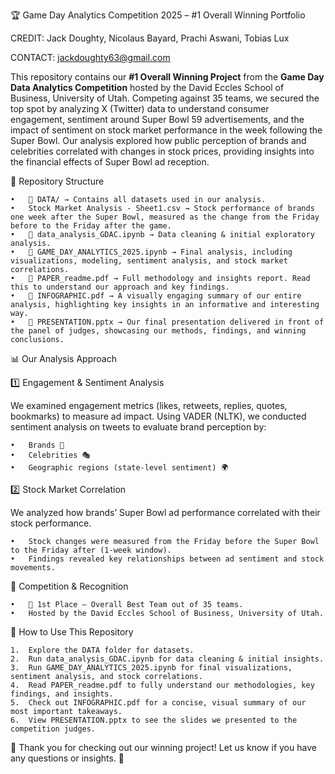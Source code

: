 🏆 Game Day Analytics Competition 2025 – #1 Overall Winning Portfolio

CREDIT: Jack Doughty, Nicolaus Bayard, Prachi Aswani, Tobias Lux

CONTACT: jackdoughty63@gmail.com

This repository contains our **#1 Overall Winning Project** from the **Game Day Data Analytics Competition** hosted by the David Eccles School of Business, University of Utah. Competing against 35 teams, we secured the top spot by analyzing X (Twitter) data to understand consumer engagement, sentiment around Super Bowl 59 advertisements, and the impact of sentiment on stock market performance in the week following the Super Bowl. Our analysis explored how public perception of brands and celebrities correlated with changes in stock prices, providing insights into the financial effects of Super Bowl ad reception.

📂 Repository Structure

	•	📁 DATA/ → Contains all datasets used in our analysis.
	•	Stock Market Analysis - Sheet1.csv → Stock performance of brands one week after the Super Bowl, measured as the change from the Friday before to the Friday after the game.
	•	📜 data_analysis_GDAC.ipynb → Data cleaning & initial exploratory analysis.
	•	📜 GAME_DAY_ANALYTICS_2025.ipynb → Final analysis, including visualizations, modeling, sentiment analysis, and stock market correlations.
	•	📜 PAPER_readme.pdf → Full methodology and insights report. Read this to understand our approach and key findings.
	•	📜 INFOGRAPHIC.pdf → A visually engaging summary of our entire analysis, highlighting key insights in an informative and interesting way.
	•	📜 PRESENTATION.pptx → Our final presentation delivered in front of the panel of judges, showcasing our methods, findings, and winning conclusions.

📊 Our Analysis Approach

1️⃣ Engagement & Sentiment Analysis

We examined engagement metrics (likes, retweets, replies, quotes, bookmarks) to measure ad impact.
Using VADER (NLTK), we conducted sentiment analysis on tweets to evaluate brand perception by:

	•	Brands 🏢
	•	Celebrities 🎭
	•	Geographic regions (state-level sentiment) 🌍

2️⃣ Stock Market Correlation

We analyzed how brands’ Super Bowl ad performance correlated with their stock performance.

	•	Stock changes were measured from the Friday before the Super Bowl to the Friday after (1-week window).
	•	Findings revealed key relationships between ad sentiment and stock movements.

🏅 Competition & Recognition

	•	🥇 1st Place – Overall Best Team out of 35 teams.
	•	Hosted by the David Eccles School of Business, University of Utah.

🚀 How to Use This Repository

	1.	Explore the DATA folder for datasets.
	2.	Run data_analysis_GDAC.ipynb for data cleaning & initial insights.
	3.	Run GAME_DAY_ANALYTICS_2025.ipynb for final visualizations, sentiment analysis, and stock correlations.
	4.	Read PAPER_readme.pdf to fully understand our methodologies, key findings, and insights.
	5.	Check out INFOGRAPHIC.pdf for a concise, visual summary of our most important takeaways.
	6.	View PRESENTATION.pptx to see the slides we presented to the competition judges.

🎉 Thank you for checking out our winning project! Let us know if you have any questions or insights. 🚀
